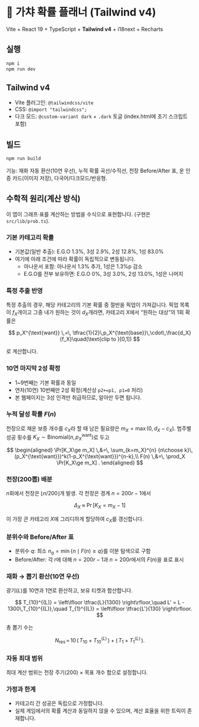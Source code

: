 # 📑 가챠 확률 플래너 (Tailwind v4)

Vite + React 19 + TypeScript + **Tailwind v4** + i18next + Recharts

## 실행

```bash
npm i
npm run dev
```

## Tailwind v4

- Vite 플러그인: `@tailwindcss/vite`
- CSS: `@import "tailwindcss";`
- 다크 모드: `@custom-variant dark` + `.dark` 토글 (index.html에 초기 스크립트 포함)

## 빌드

```bash
npm run build
```

기능: 재화 자동 환산(10연 우선), 누적 확률 곡선/수직선, 천장 Before/After 표, 운 인증 카드(이미지 저장), 다국어/다크모드/반응형.

## 수학적 원리(계산 방식)

이 앱이 그래프·표를 계산하는 방법을 수식으로 표현합니다. (구현은 `src/lib/prob.ts`).

### 기본 카테고리 확률

- 기본값(일반 추출): E.G.O 1.3%, 3성 2.9%, 2성 12.8%, 1성 83.0%
- 여기에 아래 조건에 따라 확률이 독립적으로 변동됩니다.
  - 아나운서 포함: 아나운서 1.3% 추가, 1성은 1.3%p 감소
  - E.G.O를 전부 보유하면: E.G.O 0%, 3성 3.0%, 2성 13.0%, 1성은 나머지

### 특정 추출 반영

특정 추출의 경우, 해당 카테고리의 기본 확률 중 절반을 픽업이 가져갑니다. 픽업 목록이 $f_X$개이고 그중 내가 원하는 것이 $d_X$개라면, 카테고리 X에서 “원하는 대상”의 1회 확률은

$$
p_X^{\text{want}} \,=\, \tfrac{1}{2}\,p_X^{\text{base}}\,\cdot\,\frac{d_X}{f_X}\quad(\text{clip to }[0,1])
$$

로 계산합니다.

### 10연 마지막 2성 확정

- 1~9번째는 기본 확률과 동일
- 연차(10연) 10번째만 2성 확정(계산상 `p2+=p1, p1=0` 처리)
- 본 웹페이지는 3성 인격만 취급하므로, 알아만 두면 됩니다.

### 누적 달성 확률 $F(n)$

천장으로 채운 보증 개수를 $c_X$라 할 때 남은 필요량은 $m_X=\max(0, d_X-c_X)$. 범주별 성공 횟수를 $K_X\sim\mathrm{Binomial}(n,p_X^{\text{want}})$로 두고

$$
\begin{aligned}
\Pr[K_X\ge m_X] \,&=\, \sum_{k=m_X}^{n} {n\choose k}\,(p_X^{\text{want}})^k(1-p_X^{\text{want}})^{n-k},\\
F(n) \,&=\, \prod_X \Pr[K_X\ge m_X] .
\end{aligned}
$$

### 천장(200뽑) 배분

$n$회에서 천장은 $\lfloor n/200\rfloor$개 발생. 각 천장은 경계 $n=200r-1$에서

$$
\Delta_X\;\approx\;\Pr[K_X = m_X-1]
$$

이 가장 큰 카테고리 $X$에 그리디하게 할당하여 $c_X$를 갱신합니다.

### 분위수와 Before/After 표

- 분위수 $q$: 최소 $n_q=\min\{n\mid F(n)\ge q\}$를 이분 탐색으로 구함
- Before/After: 각 $r$에 대해 $n=200r-1$과 $n=200r$에서의 $F(n)$을 표로 표시

### 재화 → 뽑기 환산(10연 우선)

광기($L$)를 10연과 1연로 환산하고, 보유 티켓과 합산합니다.

$$
T_{10}^{(L)} = \left\lfloor \tfrac{L}{1300} \right\rfloor,\quad
L' = L - 1300\,T_{10}^{(L)},\quad
T_{1}^{(L)} = \left\lfloor \tfrac{L'}{130} \right\rfloor.
$$

총 뽑기 수는

$$
N_{\text{res}} \,=\, 10\,(\,T_{10} + T_{10}^{(L)}\,) + (\,T_{1} + T_{1}^{(L)}\,).
$$

### 자동 최대 범위

최대 계산 범위는 천장 주기(200) × 목표 개수 합으로 설정합니다.

### 가정과 한계

- 카테고리 간 성공은 독립으로 가정합니다.
- 실제 게임에서의 확률 계산과 동일하지 않을 수 있으며, 계산 효율을 위한 트릭이 존재합니다.
